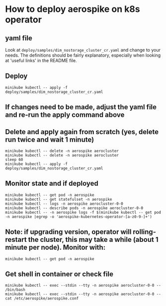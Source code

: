 # How to deploy aerospike on k8s operator

## yaml file

Look at `deploy/samples/dim_nostorage_cluster_cr.yaml` and change to your needs. The definitions should be fairly explanatory, especially when looking at 'useful links' in the README file.

## Deploy

```
minikube kubectl -- apply -f deploy/samples/dim_nostorage_cluster_cr.yaml
```

## If changes need to be made, adjust the yaml file and re-run the apply command above

## Delete and apply again from scratch (yes, delete run twice and wait 1 minute)

```
minikube kubectl -- delete -n aerospike aerocluster
minikube kubectl -- delete -n aerospike aerocluster
sleep 60
minikube kubectl -- apply -f deploy/samples/dim_nostorage_cluster_cr.yaml
```

## Monitor state and if deployed

```
minikube kubectl -- get pod -n aerospike
minikube kubectl -- get statefulset -n aerospike
minikube kubectl -- logs -n aerospike aerocluster-0-0
minikube kubectl -- describe pods -n aerospike aerocluster-0-0
minikube kubectl -- -n aerospike logs -f $(minikube kubectl -- get pod -n aerospike |egrep -o 'aerospike-kubernetes-operator-[a-z0-9-]+')
```

## Note: if upgrading version, operator will rolling-restart the cluster, this may take a while (about 1 minute per node). Monitor with:

```
minikube kubectl -- get pod -n aerospike
```

## Get shell in container or check file

```
minikube kubectl -- exec --stdin --tty -n aerospike aerocluster-0-0 -- /bin/bash
minikube kubectl -- exec --stdin --tty -n aerospike aerocluster-0-0 -- cat /etc/aerospike/aerospike.conf
```
